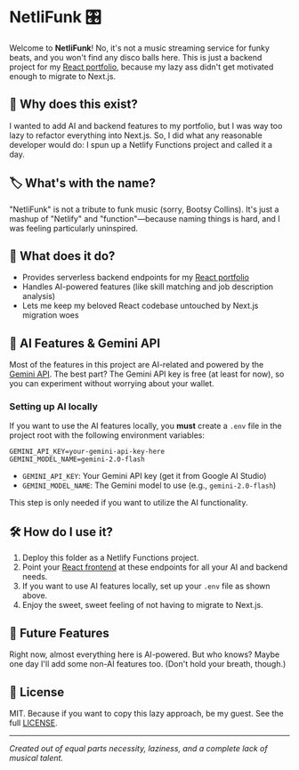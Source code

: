 # NetliFunk 🎛️

Welcome to **NetliFunk**! No, it's not a music streaming service for funky beats, and you won't find any disco balls here. This is just a backend project for my [React portfolio](https://github.com/Rakshit4045/Portfolio), because my lazy ass didn't get motivated enough to migrate to Next.js.

## 🤔 Why does this exist?

I wanted to add AI and backend features to my portfolio, but I was way too lazy to refactor everything into Next.js. So, I did what any reasonable developer would do: I spun up a Netlify Functions project and called it a day. 

## 🏷️ What's with the name?

"NetliFunk" is not a tribute to funk music (sorry, Bootsy Collins). It's just a mashup of "Netlify" and "function"—because naming things is hard, and I was feeling particularly uninspired.

## 🚀 What does it do?

- Provides serverless backend endpoints for my [React portfolio](https://github.com/Rakshit4045/Portfolio)
- Handles AI-powered features (like skill matching and job description analysis)
- Lets me keep my beloved React codebase untouched by Next.js migration woes

## 🤖 AI Features & Gemini API

Most of the features in this project are AI-related and powered by the [Gemini API](https://ai.google.dev/). The best part? The Gemini API key is free (at least for now), so you can experiment without worrying about your wallet.

### Setting up AI locally

If you want to use the AI features locally, you **must** create a `.env` file in the project root with the following environment variables:

```env
GEMINI_API_KEY=your-gemini-api-key-here
GEMINI_MODEL_NAME=gemini-2.0-flash
```

- `GEMINI_API_KEY`: Your Gemini API key (get it from Google AI Studio)
- `GEMINI_MODEL_NAME`: The Gemini model to use (e.g., `gemini-2.0-flash`)

This step is only needed if you want to utilize the AI functionality.

## 🛠️ How do I use it?

1. Deploy this folder as a Netlify Functions project.
2. Point your [React frontend](https://github.com/Rakshit4045/Portfolio) at these endpoints for all your AI and backend needs.
3. If you want to use AI features locally, set up your `.env` file as shown above.
4. Enjoy the sweet, sweet feeling of not having to migrate to Next.js.

## 🔮 Future Features

Right now, almost everything here is AI-powered. But who knows? Maybe one day I'll add some non-AI features too. (Don't hold your breath, though.)

## 📄 License

MIT. Because if you want to copy this lazy approach, be my guest. See the full [LICENSE](./LICENSE).

---

*Created out of equal parts necessity, laziness, and a complete lack of musical talent.*
